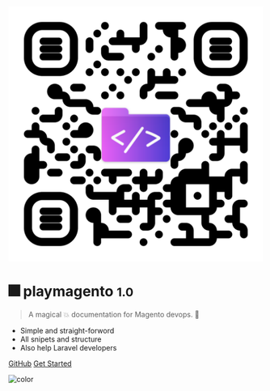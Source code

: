 <!-- _coverpage.md -->

![logo](/_media/logo.svg ':size=20%')

# 🎆 playmagento <small>1.0</small>

> A magical :collision: documentation for Magento devops. 💯

- Simple and straight-forword
- All snipets and structure
- Also help Laravel developers

[GitHub](https://github.com/bappa2du/playmagento/)
[Get Started](#welcome)

![color](#ffffff)